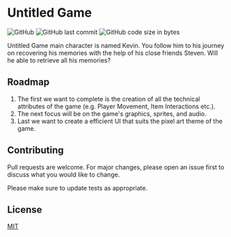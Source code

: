 # Untitled Game

![GitHub](https://img.shields.io/github/license/rageCode153/untitledGame) ![GitHub last commit](https://img.shields.io/github/last-commit/rageCode153/untitledGame) ![GitHub code size in bytes](https://img.shields.io/github/languages/code-size/rageCode153/untitledGame)

Untitled Game main character is named Kevin. You follow him to his journey on recovering his memories with the help of his close friends Steven. Will he able to retrieve all his memories?

## Roadmap

1. The first we want to complete is the creation of all the technical attributes of the game (e.g. Player Movement, Item Interactions etc.).
2. The next focus will be on the game's graphics, sprites, and audio.
3. Last we want to create a efficient UI that suits the pixel art theme of the game.

## Contributing
Pull requests are welcome. For major changes, please open an issue first to discuss what you would like to change.

Please make sure to update tests as appropriate.

## License
[MIT](https://choosealicense.com/licenses/mit/)
